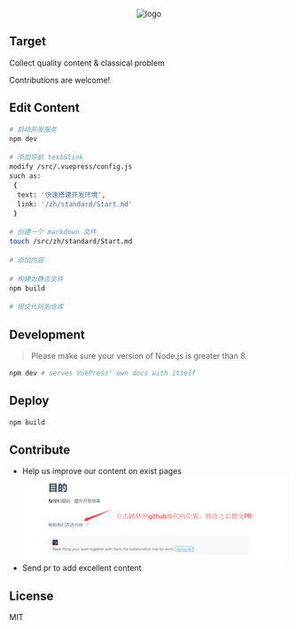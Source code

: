 <p align="center">
  <img width="280" src="https://avatars1.githubusercontent.com/u/8192412?s=460&v=4" alt="logo">
</p>

## Target
Collect quality content & classical problem

Contributions are welcome!

## Edit Content
``` bash
# 启动开发服务
npm dev

# 添加导航 text&link
modify /src/.vuepress/config.js
such as: 
 {
  text: '快速搭建开发环境',
  link: '/zh/standard/Start.md'
 }

# 创建一个 markdown 文件
touch /src/zh/standard/Start.md

# 添加内容

# 构建为静态文件
npm build

# 提交代码到仓库
```

## Development

> Please make sure your version of Node.js is greater than 8.

``` bash
npm dev # serves VuePress' own docs with itself
```

## Deploy
``` bash
npm build
```

## Contribute
- Help us improve our content on exist pages
![improve](/docs/img/improve.png)
- Send pr to add excellent content

## License

MIT
